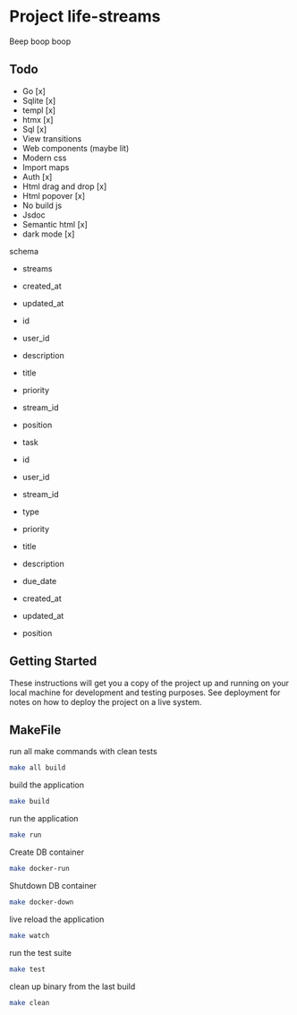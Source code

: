 # Project life-streams

Beep boop boop

## Todo
- Go [x]
- Sqlite [x]
- templ [x]
- htmx [x]
- Sql [x]
- View transitions
- Web components (maybe lit)
- Modern css
- Import maps
- Auth [x]
- Html drag and drop [x]
- Html popover [x]
- No build js
- Jsdoc 
- Semantic html [x]
- dark mode [x]

schema
 - streams
  - created_at
  - updated_at
  - id
  - user_id
  - description
  - title
  - priority
  - stream_id
  - position

 - task
  - id
  - user_id
  - stream_id
  - type
  - priority
  - title
  - description
  - due_date
  - created_at
  - updated_at
  - position

## Getting Started

These instructions will get you a copy of the project up and running on your local machine for development and testing purposes. See deployment for notes on how to deploy the project on a live system.

## MakeFile

run all make commands with clean tests
```bash
make all build
```

build the application
```bash
make build
```

run the application
```bash
make run
```

Create DB container
```bash
make docker-run
```

Shutdown DB container
```bash
make docker-down
```

live reload the application
```bash
make watch
```

run the test suite
```bash
make test
```

clean up binary from the last build
```bash
make clean
```